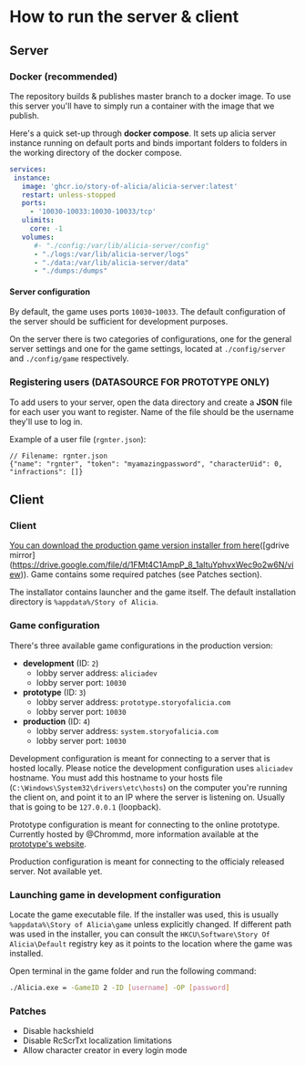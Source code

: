 # How to run the server & client
## Server
### Docker (recommended)
The repository builds & publishes master branch to a docker image. To use this server you'll have to simply run a container with the image that we publish.

Here's a quick set-up through **docker compose**. It sets up alicia server instance running on default ports and binds important folders to folders in the working directory of the docker compose.
```yaml
services:
 instance:
   image: 'ghcr.io/story-of-alicia/alicia-server:latest'
   restart: unless-stopped
   ports:
     - '10030-10033:10030-10033/tcp'
   ulimits:
     core: -1
   volumes:
      #- "./config:/var/lib/alicia-server/config"
      - "./logs:/var/lib/alicia-server/logs"
      - "./data:/var/lib/alicia-server/data"
      - "./dumps:/dumps"
```

#### Server configuration
By default, the game uses ports `10030`-`10033`. The default configuration of the server should be sufficient for development purposes.

On the server there is two categories of configurations, one for the general server settings and one for the game settings, located at `./config/server` and `./config/game` respectively.

### Registering users (DATASOURCE FOR PROTOTYPE ONLY)
To add users to your server, open the data directory and create a **JSON** file for each user you want to register. Name of the file should be the username they'll use to log in. 

Example of a user file (`rgnter.json`):

```json5
// Filename: rgnter.json
{"name": "rgnter", "token": "myamazingpassword", "characterUid": 0, "infractions": []}
```

## Client
### Client
[You can download the production game version installer from here]([https://drive.proton.me/urls/XX1GHBQGEW#WXILQk8JS08f](https://drive.proton.me/urls/37WM215Q1R#NlzxAZSg7VFC))([gdrive mirror](https://drive.google.com/file/d/1FMt4C1AmpP_8_1aItuYphvxWec9o2w6N/view)). Game contains some required patches (see Patches section).

The installator contains launcher and the game itself. The default installation directory is `%appdata%/Story of Alicia`. 

### Game configuration
There's three available game configurations in the production version:
- **development** (ID: `2`)
  - lobby server address: `aliciadev`
  - lobby server port: `10030`
- **prototype** (ID: `3`)
  - lobby server address: `prototype.storyofalicia.com`
  - lobby server port: `10030`
- **production** (ID: `4`)
  - lobby server address: `system.storyofalicia.com`
  - lobby server port: `10030`

Development configuration is meant for connecting to a server that is hosted locally. Please notice the development configuration uses `aliciadev` hostname. You must add this hostname to your hosts file (`C:\Windows\System32\drivers\etc\hosts`) on the computer you're running the client on, and point it to an IP where the server is listening on. Usually that is going to be `127.0.0.1` (loopback).

Prototype configuration is meant for connecting to the online prototype. Currently hosted by @Chrommd, more information available at the [prototype's website](https://bruhvrum.github.io/registertest/).

Production configuration is meant for connecting to the officialy released server. Not available yet.

### Launching game in development configuration

Locate the game executable file. If the installer was used, this is usually `%appdata%\Story of Alicia\game` unless explicitly changed. If different path was used in the installer, you can consult the `HKCU\Software\Story Of Alicia\Default` registry key as it points to the location where the game was installed.

Open terminal in the game folder and run the following command:
```bash
./Alicia.exe = -GameID 2 -ID [username] -OP [password]
```
### Patches
- Disable hackshield
- Disable RcScrTxt localization limitations
- Allow character creator in every login mode
